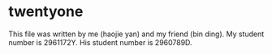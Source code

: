 # twentyone
This file was written by me (haojie yan) and my friend (bin ding). 
My student number is 2961172Y. His student number is 2960789D.
